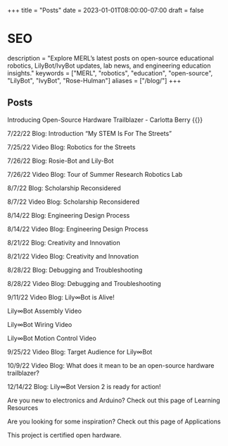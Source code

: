+++
title = "Posts"
date = 2023-01-01T08:00:00-07:00
draft = false

# SEO

description = "Explore MERL’s latest posts on open-source educational robotics, LilyBot/IvyBot updates, lab news, and engineering education insights."
keywords = \["MERL", "robotics", "education", "open-source", "LilyBot", "IvyBot", "Rose-Hulman"]
aliases = \["/blog/"]
+++

## Posts

Introducing Open-Source Hardware Trailblazer - Carlotta Berry {{<youtube PxemxwBsIN4>}} 

7/22/22 Blog: Introduction “My STEM Is For The Streets”



7/25/22 Video Blog: Robotics for the Streets



7/26/22 Blog: Rosie-Bot and Lily-Bot



7/26/22 Video Blog: Tour of Summer Research Robotics Lab



8/7/22 Blog: Scholarship Reconsidered



8/7/22 Video Blog: Scholarship Reconsidered



8/14/22 Blog: Engineering Design Process



8/14/22 Video Blog: Engineering Design Process



8/21/22 Blog: Creativity and Innovation



8/21/22 Video Blog: Creativity and Innovation



8/28/22 Blog: Debugging and Troubleshooting



8/28/22 Video Blog: Debugging and Troubleshooting



9/11/22 Video Blog: Lily∞Bot is Alive!



Lily∞Bot Assembly Video

Lily∞Bot Wiring Video

Lily∞Bot Motion Control Video

9/25/22 Video Blog: Target Audience for Lily∞Bot



10/9/22 Video Blog: What does it mean to be an open-source hardware trailblazer?



12/14/22 Blog: Lily∞Bot Version 2 is ready for action!



Are you new to electronics and Arduino? Check out this page of Learning Resources



Are you looking for some inspiration? Check out this page of Applications



This project is certified open hardware.




